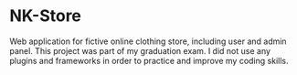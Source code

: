 # NK-Store
Web application for fictive online clothing store, including user and admin panel. This project was part of my graduation exam. I did not use any plugins and frameworks in order to practice and improve my coding skills.
